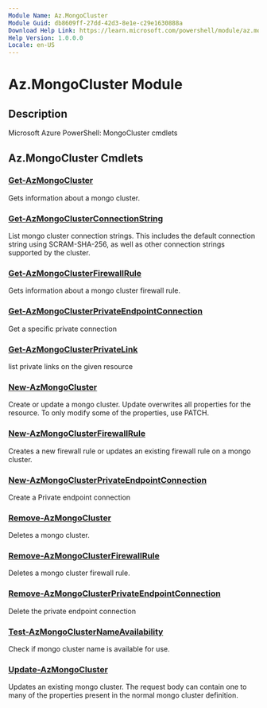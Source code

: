```yaml
---
Module Name: Az.MongoCluster
Module Guid: db8609ff-27dd-42d3-8e1e-c29e1630888a
Download Help Link: https://learn.microsoft.com/powershell/module/az.mongocluster
Help Version: 1.0.0.0
Locale: en-US
---
```


# Az.MongoCluster Module
## Description
Microsoft Azure PowerShell: MongoCluster cmdlets

## Az.MongoCluster Cmdlets
### [Get-AzMongoCluster](Get-AzMongoCluster.md)
Gets information about a mongo cluster.

### [Get-AzMongoClusterConnectionString](Get-AzMongoClusterConnectionString.md)
List mongo cluster connection strings.
This includes the default connection string using SCRAM-SHA-256, as well as other connection strings supported by the cluster.

### [Get-AzMongoClusterFirewallRule](Get-AzMongoClusterFirewallRule.md)
Gets information about a mongo cluster firewall rule.

### [Get-AzMongoClusterPrivateEndpointConnection](Get-AzMongoClusterPrivateEndpointConnection.md)
Get a specific private connection

### [Get-AzMongoClusterPrivateLink](Get-AzMongoClusterPrivateLink.md)
list private links on the given resource

### [New-AzMongoCluster](New-AzMongoCluster.md)
Create or update a mongo cluster.
Update overwrites all properties for the resource.
To only modify some of the properties, use PATCH.

### [New-AzMongoClusterFirewallRule](New-AzMongoClusterFirewallRule.md)
Creates a new firewall rule or updates an existing firewall rule on a mongo cluster.

### [New-AzMongoClusterPrivateEndpointConnection](New-AzMongoClusterPrivateEndpointConnection.md)
Create a Private endpoint connection

### [Remove-AzMongoCluster](Remove-AzMongoCluster.md)
Deletes a mongo cluster.

### [Remove-AzMongoClusterFirewallRule](Remove-AzMongoClusterFirewallRule.md)
Deletes a mongo cluster firewall rule.

### [Remove-AzMongoClusterPrivateEndpointConnection](Remove-AzMongoClusterPrivateEndpointConnection.md)
Delete the private endpoint connection

### [Test-AzMongoClusterNameAvailability](Test-AzMongoClusterNameAvailability.md)
Check if mongo cluster name is available for use.

### [Update-AzMongoCluster](Update-AzMongoCluster.md)
Updates an existing mongo cluster.
The request body can contain one to many of the properties present in the normal mongo cluster definition.

